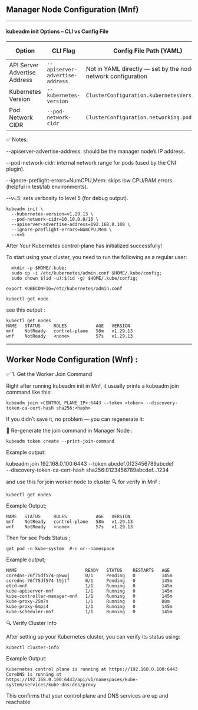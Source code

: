 ## Manager Node Configuration (Mnf)
---------------------------------

 #### kubeadm init Options – CLI vs Config File
 | Option                       | CLI Flag                        | Config File Path (YAML)                                        | Example Value    |
| ---------------------------- | ------------------------------- | -------------------------------------------------------------- | ---------------- |
| API Server Advertise Address | `--apiserver-advertise-address` | Not in YAML directly — set by the node’s network configuration | `192.168.0.100` |
| Kubernetes Version           | `--kubernetes-version`          | `ClusterConfiguration.kubernetesVersion`                       | `v1.29.13`       |
| Pod Network CIDR             | `--pod-network-cidr`            | `ClusterConfiguration.networking.podSubnet`                    | `10.10.0.0/16`   |

✅ Notes:

--apiserver-advertise-address: should be the manager node’s IP address.

--pod-network-cidr: internal network range for pods (used by the CNI plugin).

--ignore-preflight-errors=NumCPU,Mem: skips low CPU/RAM errors (helpful in test/lab environments).

--v=5: sets verbosity to level 5 (for debug output).

```
kubeadm init \
  --kubernetes-version=v1.29.13 \
  --pod-network-cidr=10.10.0.0/16 \
  --apiserver-advertise-address=192.168.0.100 \
  --ignore-preflight-errors=NumCPU,Mem \
  --v=5
```
After Your Kubernetes control-plane has initialized successfully!

To start using your cluster, you need to run the following as a regular user:
```
  mkdir -p $HOME/.kube;
  sudo cp -i /etc/kubernetes/admin.conf $HOME/.kube/config;
  sudo chown $(id -u):$(id -g) $HOME/.kube/config;
```
```
export KUBECONFIG=/etc/kubernetes/admin.conf
```
```
kubectl get node
```
see this output :
```
kubectl get nodes
NAME   STATUS     ROLES           AGE   VERSION
mnf    NotReady   control-plane   58m   v1.29.13
wnf    NotReady   <none>          57s   v1.29.13
```

-----------------------------------
## Worker Node Configuration (Wnf) :

✅ 1. Get the Worker Join Command

Right after running kubeadm init in Mnf, it usually prints a kubeadm join command like this:
```
kubeadm join <CONTROL_PLANE_IP>:6443 --token <token> --discovery-token-ca-cert-hash sha256:<hash>
```
If you didn’t save it, no problem — you can regenerate it:

🔁 Re-generate the join command in Manager Node :
```
kubeadm token create --print-join-command
```
Example output:

kubeadm join 192.168.0.100:6443 --token abcdef.0123456789abcdef \
  --discovery-token-ca-cert-hash sha256:0123456789abcdef...1234

and use this for join worker node to cluster
🔍 for verify in Mnf :
```
kubectl get nodes
```
Example Output;
```
NAME   STATUS     ROLES           AGE   VERSION
mnf    NotReady   control-plane   58m   v1.29.13
wnf    NotReady   <none>          57s   v1.29.13
```
Then for see Pods Status ;
```
get pod -n kube-system  #-n or--namespace
```
Example output;

```
NAME                          READY   STATUS    RESTARTS   AGE
coredns-76f75df574-g8wwj      0/1     Pending   0          145m
coredns-76f75df574-t9jtf      0/1     Pending   0          145m
etcd-mnf                      1/1     Running   0          145m
kube-apiserver-mnf            1/1     Running   0          145m
kube-controller-manager-mnf   1/1     Running   0          145m
kube-proxy-25m7s              1/1     Running   0          88m
kube-proxy-6mps4              1/1     Running   0          145m
kube-scheduler-mnf            1/1     Running   0          145m
```
🔍 Verify Cluster Info

After setting up your Kubernetes cluster, you can verify its status using:
```
kubectl cluster-info
```
Example Output:
```
Kubernetes control plane is running at https://192.168.0.100:6443
CoreDNS is running at https://192.168.0.100:6443/api/v1/namespaces/kube-system/services/kube-dns:dns/proxy
```
This confirms that your control plane and DNS services are up and reachable





